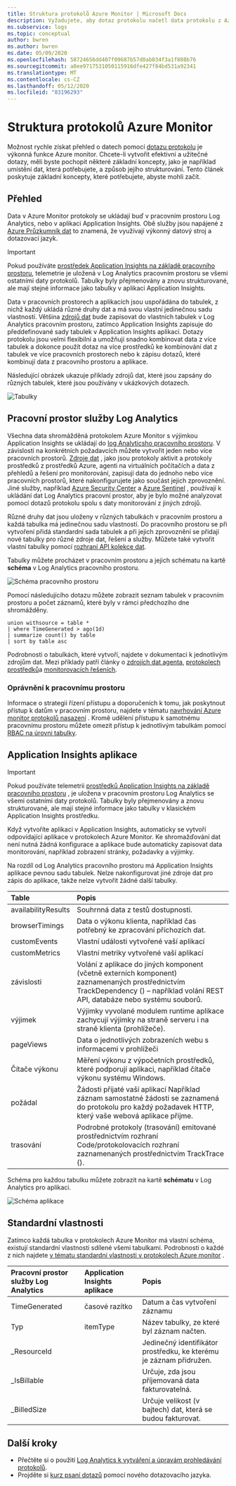 ```yaml
---
title: Struktura protokolů Azure Monitor | Microsoft Docs
description: Vyžadujete, aby dotaz protokolu načetl data protokolu z Azure Monitor.  Tento článek popisuje, jak se v Azure Monitor používají nové dotazy protokolu, a poskytuje koncepty, které musíte před vytvořením porozumět.
ms.subservice: logs
ms.topic: conceptual
author: bwren
ms.author: bwren
ms.date: 05/09/2020
ms.openlocfilehash: 58724656dd407f09687b57d0ab034f3a1f808b76
ms.sourcegitcommit: a8ee9717531050115916dfe427f84bd531a92341
ms.translationtype: MT
ms.contentlocale: cs-CZ
ms.lasthandoff: 05/12/2020
ms.locfileid: "83196293"
---
```

# <a name="structure-of-azure-monitor-logs"></a>Struktura protokolů Azure Monitor
Možnost rychle získat přehled o datech pomocí [dotazu protokolu](log-query-overview.md) je výkonná funkce Azure monitor. Chcete-li vytvořit efektivní a užitečné dotazy, měli byste pochopit některé základní koncepty, jako je například umístění dat, která potřebujete, a způsob jejího strukturování. Tento článek poskytuje základní koncepty, které potřebujete, abyste mohli začít.

## <a name="overview"></a>Přehled
Data v Azure Monitor protokoly se ukládají buď v pracovním prostoru Log Analytics, nebo v aplikaci Application Insights. Obě služby jsou napájené z [Azure Průzkumník dat](/azure/data-explorer/) to znamená, že využívají výkonný datový stroj a dotazovací jazyk.

> [!IMPORTANT]
> Pokud používáte [prostředek Application Insights na základě pracovního prostoru](../app/create-workspace-resource.md), telemetrie je uložená v Log Analytics pracovním prostoru se všemi ostatními daty protokolů. Tabulky byly přejmenovány a znovu strukturované, ale mají stejné informace jako tabulky v aplikaci Application Insights.

Data v pracovních prostorech a aplikacích jsou uspořádána do tabulek, z nichž každý ukládá různé druhy dat a má svou vlastní jedinečnou sadu vlastností. Většina [zdrojů dat](../platform/data-sources.md) bude zapisovat do vlastních tabulek v Log Analytics pracovním prostoru, zatímco Application Insights zapisuje do předdefinované sady tabulek v Application Insights aplikaci. Dotazy protokolu jsou velmi flexibilní a umožňují snadno kombinovat data z více tabulek a dokonce použít dotaz na více prostředků ke kombinování dat z tabulek ve více pracovních prostorech nebo k zápisu dotazů, které kombinují data z pracovního prostoru a aplikace.

Následující obrázek ukazuje příklady zdrojů dat, které jsou zapsány do různých tabulek, které jsou používány v ukázkových dotazech.

![Tabulky](media/logs-structure/queries-tables.png)

## <a name="log-analytics-workspace"></a>Pracovní prostor služby Log Analytics
Všechna data shromážděná protokolem Azure Monitor s výjimkou Application Insights se ukládají do [log Analyticsho pracovního prostoru](../platform/manage-access.md). V závislosti na konkrétních požadavcích můžete vytvořit jeden nebo více pracovních prostorů. [Zdroje dat](../platform/data-sources.md) , jako jsou protokoly aktivit a protokoly prostředků z prostředků Azure, agenti na virtuálních počítačích a data z přehledů a řešení pro monitorování, zapisují data do jednoho nebo více pracovních prostorů, které nakonfigurujete jako součást jejich zprovoznění. Jiné služby, například [Azure Security Center](/azure/security-center/) a [Azure Sentinel](/azure/sentinel/) , používají k ukládání dat Log Analytics pracovní prostor, aby je bylo možné analyzovat pomocí dotazů protokolu spolu s daty monitorování z jiných zdrojů.

Různé druhy dat jsou uloženy v různých tabulkách v pracovním prostoru a každá tabulka má jedinečnou sadu vlastností. Do pracovního prostoru se při vytvoření přidá standardní sada tabulek a při jejich zprovoznění se přidají nové tabulky pro různé zdroje dat, řešení a služby. Můžete také vytvořit vlastní tabulky pomocí [rozhraní API kolekce dat](../platform/data-collector-api.md).

Tabulky můžete procházet v pracovním prostoru a jejich schématu na kartě **schéma** v Log Analytics pracovního prostoru.

![Schéma pracovního prostoru](media/scope/workspace-schema.png)

Pomocí následujícího dotazu můžete zobrazit seznam tabulek v pracovním prostoru a počet záznamů, které byly v rámci předchozího dne shromážděny. 

```Kusto
union withsource = table * 
| where TimeGenerated > ago(1d)
| summarize count() by table
| sort by table asc
```
Podrobnosti o tabulkách, které vytvoří, najdete v dokumentaci k jednotlivým zdrojům dat. Mezi příklady patří články o [zdrojích dat agenta](../platform/agent-data-sources.md), [protokolech prostředků](../platform/diagnostic-logs-schema.md)a [monitorovacích řešeních](../insights/solutions-inventory.md).

### <a name="workspace-permissions"></a>Oprávnění k pracovnímu prostoru
Informace o strategii řízení přístupu a doporučeních k tomu, jak poskytnout přístup k datům v pracovním prostoru, najdete v tématu [navrhování Azure monitor protokolů nasazení](../platform/design-logs-deployment.md) . Kromě udělení přístupu k samotnému pracovnímu prostoru můžete omezit přístup k jednotlivým tabulkám pomocí [RBAC na úrovni tabulky](../platform/manage-access.md#table-level-rbac).

## <a name="application-insights-application"></a>Application Insights aplikace

> [!IMPORTANT]
> Pokud používáte telemetrii [prostředků Application Insights na základě pracovního prostoru](../app/create-workspace-resource.md) , je uložena v pracovním prostoru Log Analytics se všemi ostatními daty protokolů. Tabulky byly přejmenovány a znovu strukturované, ale mají stejné informace jako tabulky v klasickém Application Insights prostředku.

Když vytvoříte aplikaci v Application Insights, automaticky se vytvoří odpovídající aplikace v protokolech Azure Monitor. Ke shromažďování dat není nutná žádná konfigurace a aplikace bude automaticky zapisovat data monitorování, například zobrazení stránky, požadavky a výjimky.

Na rozdíl od Log Analytics pracovního prostoru má Application Insights aplikace pevnou sadu tabulek. Nelze nakonfigurovat jiné zdroje dat pro zápis do aplikace, takže nelze vytvořit žádné další tabulky. 

| Table | Popis | 
|:---|:---|
| availabilityResults | Souhrnná data z testů dostupnosti. |
| browserTimings      | Data o výkonu klienta, například čas potřebný ke zpracování příchozích dat. |
| customEvents        | Vlastní události vytvořené vaší aplikací |
| customMetrics       | Vlastní metriky vytvořené vaší aplikací |
| závislosti        | Volání z aplikace do jiných komponent (včetně externích komponent) zaznamenaných prostřednictvím TrackDependency () – například volání REST API, databáze nebo systému souborů. |
| výjimek          | Výjimky vyvolané modulem runtime aplikace zachycují výjimky na straně serveru i na straně klienta (prohlížeče).|
| pageViews           | Data o jednotlivých zobrazeních webu s informacemi v prohlížeči |
| Čítače výkonu | Měření výkonu z výpočetních prostředků, které podporují aplikaci, například čítače výkonu systému Windows. |
| požádal            | Žádosti přijaté vaší aplikací Například záznam samostatné žádosti se zaznamená do protokolu pro každý požadavek HTTP, který vaše webová aplikace přijme.  |
| trasování              | Podrobné protokoly (trasování) emitované prostřednictvím rozhraní Code/protokolovacích rozhraní zaznamenaných prostřednictvím TrackTrace (). |

Schéma pro každou tabulku můžete zobrazit na kartě **schématu** v Log Analytics pro aplikaci.

![Schéma aplikace](media/scope/application-schema.png)

## <a name="standard-properties"></a>Standardní vlastnosti
Zatímco každá tabulka v protokolech Azure Monitor má vlastní schéma, existují standardní vlastnosti sdílené všemi tabulkami. Podrobnosti o každé z nich najdete [v tématu standardní vlastnosti v protokolech Azure monitor](../platform/log-standard-properties.md) .

| Pracovní prostor služby Log Analytics | Application Insights aplikace | Popis |
|:---|:---|:---|
| TimeGenerated | časové razítko  | Datum a čas vytvoření záznamu |
| Typ          | itemType   | Název tabulky, ze které byl záznam načten. |
| _ResourceId   |            | Jedinečný identifikátor prostředku, ke kterému je záznam přidružen. |
| _IsBillable   |            | Určuje, zda jsou příjemovaná data fakturovatelná. |
| _BilledSize   |            | Určuje velikost (v bajtech) dat, která se budou fakturovat. |

## <a name="next-steps"></a>Další kroky
- Přečtěte si o použití [Log Analytics k vytváření a úpravám prohledávání protokolů](../log-query/portals.md).
- Projděte si [kurz psaní dotazů](../log-query/get-started-queries.md) pomocí nového dotazovacího jazyka.